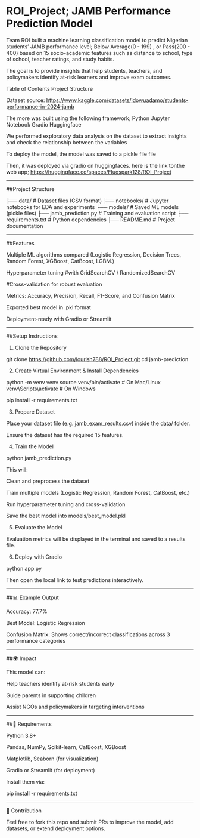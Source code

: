 # ROI_Project; JAMB Performance Prediction Model

Team ROI built a machine learning classification model to predict Nigerian students’ JAMB performance level; Below Average(0 - 199) , or Pass(200 - 400) based on 15 socio-academic features such as distance to school, type of school, teacher ratings, and study habits. 

The goal is to provide insights that help students, teachers, and policymakers identify at-risk learners and improve exam outcomes.

Table of Contents 
Project Structure 

Dataset source: https://www.kaggle.com/datasets/idowuadamo/students-performance-in-2024-jamb

The more was built using the following framework;
Python
Jupyter Notebook 
Gradio 
Huggingface 

We performed exploratory data analysis on the dataset to extract insights and check the relationship between the variables 





To deploy the model, the model was saved to a pickle file file 

Then, it was deployed via gradio on huggingfaces. here is the link tonthe web app; https://huggingface.co/spaces/Fluospark128/ROI_Project















---

##Project Structure

├── data/                 # Dataset files (CSV format)
├── notebooks/            # Jupyter notebooks for EDA and experiments
├── models/               # Saved ML models (pickle files)
├── jamb_prediction.py    # Training and evaluation script
├── requirements.txt      # Python dependencies
├── README.md             # Project documentation


---

##Features

Multiple ML algorithms compared (Logistic Regression, Decision Trees, Random Forest, XGBoost, CatBoost, LGBM.)

Hyperparameter tuning #with GridSearchCV / RandomizedSearchCV

#Cross-validation for robust evaluation

Metrics: Accuracy, Precision, Recall, F1-Score, and Confusion Matrix

Exported best model in .pkl format

Deployment-ready with Gradio or Streamlit



---

##Setup Instructions

1. Clone the Repository

git clone https://github.com/lourish788/ROI_Project.git
cd jamb-prediction

2. Create Virtual Environment & Install Dependencies

python -m venv venv
source venv/bin/activate   # On Mac/Linux
venv\Scripts\activate      # On Windows

pip install -r requirements.txt

3. Prepare Dataset

Place your dataset file (e.g. jamb_exam_results.csv) inside the data/ folder.

Ensure the dataset has the required 15 features.


4. Train the Model

python jamb_prediction.py

This will:

Clean and preprocess the dataset

Train multiple models (Logistic Regression, Random Forest, CatBoost, etc.)

Run hyperparameter tuning and cross-validation

Save the best model into models/best_model.pkl


5. Evaluate the Model

Evaluation metrics will be displayed in the terminal and saved to a results file.

6. Deploy with Gradio

python app.py

Then open the local link to test predictions interactively.



---

##📊 Example Output

Accuracy: 77.7%

Best Model: Logistic Regression

Confusion Matrix: Shows correct/incorrect classifications across 3 performance categories



---

##🌍 Impact

This model can:

Help teachers identify at-risk students early

Guide parents in supporting children

Assist NGOs and policymakers in targeting interventions



---

##📌 Requirements

Python 3.8+

Pandas, NumPy, Scikit-learn, CatBoost, XGBoost

Matplotlib, Seaborn (for visualization)

Gradio or Streamlit (for deployment)


Install them via:

pip install -r requirements.txt


---

🤝 Contribution

Feel free to fork this repo and submit PRs to improve the model, add datasets, or extend deployment options.
